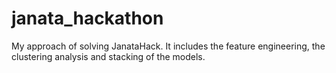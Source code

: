 # janata_hackathon

My approach of solving JanataHack. It includes the feature engineering, the clustering analysis and stacking of the models. 
